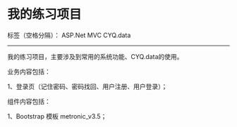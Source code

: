 # 我的练习项目

标签（空格分隔）： ASP.Net MVC CYQ.data

---

我的练习项目，主要涉及到常用的系统功能、CYQ.data的使用。

业务内容包括：

1、登录页（记住密码、密码找回、用户注册、用户登录）；

组件内容包括：

1、Bootstrap 模板 metronic_v3.5；

